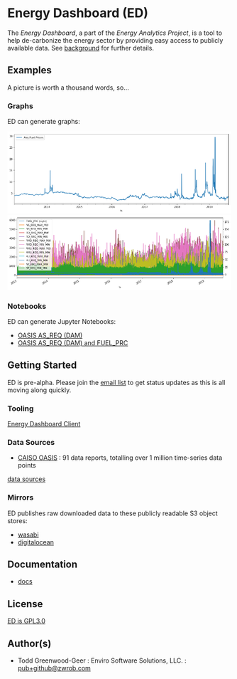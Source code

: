 # Energy Dashboard (ED)

The _Energy Dashboard_, a part of the _Energy Analytics Project_, is a tool to
help de-carbonize the energy sector by providing easy access to publicly
available data. See [background](./docs/background.md) for further details.

## Examples

A picture is worth a thousand words, so...

### Graphs

ED can generate graphs:

![graph1](./docs/caiso/caiso-oasis-avg-fuel-prices.png)
![graph2](./docs/caiso/caiso-oasis-avg-fuel-prices-and-fuel-prices-breakout.png.png)

### Notebooks

ED can generate Jupyter Notebooks:

* [OASIS AS_REQ (DAM)](./notebooks/oasis-as-req-dam.ipynb)
* [OASIS AS_REQ (DAM) and FUEL_PRC](./notebooks/oasis-as-req-dam-and-fuel-prc.ipynb)

## Getting Started

ED is pre-alpha. Please join the [email list](https://groups.google.com/d/forum/energy-analytics-project) to get status updates as this is all moving along
quickly.

### Tooling

[Energy Dashboard Client](https://github.com/energy-analytics-project/energy-dashboard-client.git)

### Data Sources

* [CAISO OASIS](oasis.caiso.com) : 91 data reports, totalling over 1 million time-series data points

[data sources](./data)

### Mirrors

ED publishes raw downloaded data to these publicly readable S3 object stores:

* [wasabi](http://eap.s3.us-west-1.wasabisys.com)
* [digitalocean](https://eap.sfo2.digitaloceanspaces.com)

## Documentation

* [docs](./docs)

## License

[ED is GPL3.0](./LICENSE)

## Author(s)

* Todd Greenwood-Geer : Enviro Software Solutions, LLC. : pub+github@zwrob.com
